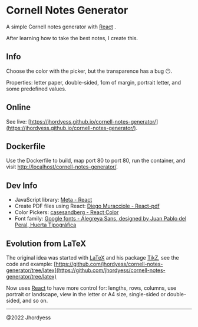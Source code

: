 # Cornell Notes Generator

A simple Cornell notes generator with [React](https://reactjs.org/) .

After learning how to take the best notes, I create this.

## Info

Choose the color with the picker, but the transparence has a bug 😶.

Properties: letter paper, double-sided, 1cm of margin, portrait letter, and some predefined values.

## Online

See live: [https://jhordyess.github.io/cornell-notes-generator/](https://jhordyess.github.io/cornell-notes-generator/).

## Dockerfile

Use the Dockerfile to build, map port 80 to port 80, run the container, and visit [http://localhost/cornell-notes-generator/](http://localhost/cornell-notes-generator/).

## Dev Info

- JavaScript library: [Meta - React](https://reactjs.org/)
- Create PDF files using React: [Diego Muracciole - React-pdf](https://react-pdf.org/)
- Color Pickers: [casesandberg - React Color](https://casesandberg.github.io/react-color/)
- Font family: [Google fonts - Alegreya Sans, designed by Juan Pablo del Peral, Huerta Tipográfica](https://fonts.google.com/specimen/Alegreya+Sans)

## Evolution from LaTeX

The original idea was started with [LaTeX](https://www.latex-project.org/) and his package [TikZ](https://www.ctan.org/pkg/pgf), see the code and example: [https://github.com/jhordyess/cornell-notes-generator/tree/latex](https://github.com/jhordyess/cornell-notes-generator/tree/latex)

Now uses [React](https://reactjs.org/) to have more control for: lengths, rows, columns, use portrait or landscape, view in the letter or A4 size, single-sided or double-sided, and so on.

---

@2022 Jhordyess
